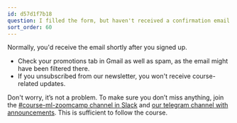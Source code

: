 ```yaml
---
id: d57d1f7b18
question: I filled the form, but haven't received a confirmation email. Is it normal?
sort_order: 60
---
```


Normally, you'd receive the email shortly after you signed up.

- Check your promotions tab in Gmail as well as spam, as the email might have been filtered there.
- If you unsubscribed from our newsletter, you won't receive course-related updates.

Don't worry, it’s not a problem. To make sure you don’t miss anything, join the [#course-ml-zoomcamp channel in Slack](https://app.slack.com/client/T01ATQK62F8/C0288NJ5XSA) and [our telegram channel with announcements](https://t.me/mlzoomcamp). This is sufficient to follow the course.